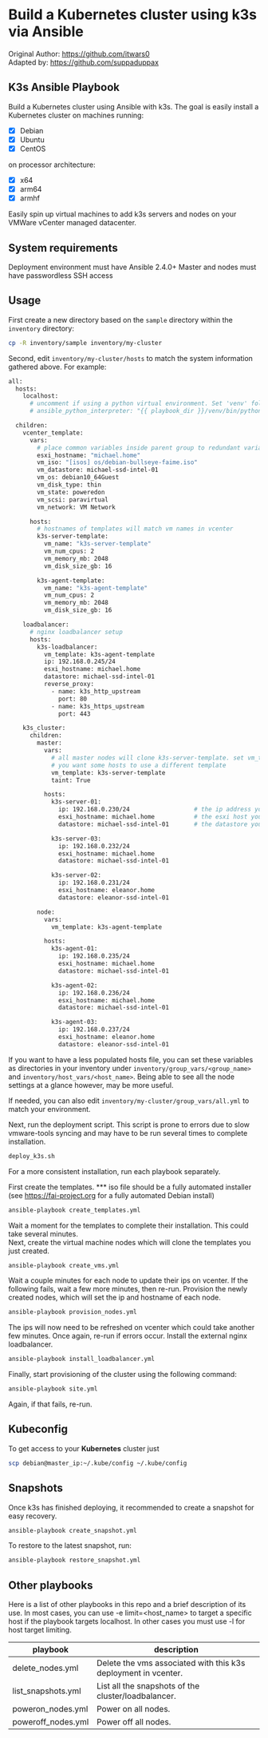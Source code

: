 # Build a Kubernetes cluster using k3s via Ansible

Original Author: <https://github.com/itwars0> \
Adapted by: <https://github.com/suppaduppax>

## K3s Ansible Playbook

Build a Kubernetes cluster using Ansible with k3s. The goal is easily install a Kubernetes cluster on machines running:

- [X] Debian
- [X] Ubuntu
- [X] CentOS

on processor architecture:

- [X] x64
- [X] arm64
- [X] armhf

Easily spin up virtual machines to add k3s servers and nodes on your VMWare vCenter managed datacenter.

## System requirements

Deployment environment must have Ansible 2.4.0+
Master and nodes must have passwordless SSH access

## Usage

First create a new directory based on the `sample` directory within the `inventory` directory:

```bash
cp -R inventory/sample inventory/my-cluster
```

Second, edit `inventory/my-cluster/hosts` to match the system information gathered above. For example:

```bash
all:
  hosts:
    localhost:
      # uncomment if using a python virtual environment. Set 'venv' folder to match your setup
      # ansible_python_interpreter: "{{ playbook_dir }}/venv/bin/python3"

  children:
    vcenter_template:
      vars:
        # place common variables inside parent group to redundant variable definitions on each host
        esxi_hostname: "michael.home"
        vm_iso: "[isos] os/debian-bullseye-faime.iso"
        vm_datastore: michael-ssd-intel-01
        vm_os: debian10_64Guest
        vm_disk_type: thin
        vm_state: poweredon
        vm_scsi: paravirtual
        vm_network: VM Network

      hosts:
        # hostnames of templates will match vm names in vcenter
        k3s-server-template:
          vm_name: "k3s-server-template"
          vm_num_cpus: 2
          vm_memory_mb: 2048
          vm_disk_size_gb: 16

        k3s-agent-template:
          vm_name: "k3s-agent-template"
          vm_num_cpus: 2
          vm_memory_mb: 2048
          vm_disk_size_gb: 16

    loadbalancer:
      # nginx loadbalancer setup
      hosts:
        k3s-loadbalancer:
          vm_template: k3s-agent-template
          ip: 192.168.0.245/24
          esxi_hostname: michael.home
          datastore: michael-ssd-intel-01
          reverse_proxy:
            - name: k3s_http_upstream
              port: 80
            - name: k3s_https_upstream
              port: 443

    k3s_cluster:
      children:
        master:
          vars:
            # all master nodes will clone k3s-server-template. set vm_template in individual hosts if 
            # you want some hosts to use a different template
            vm_template: k3s-server-template
            taint: True

          hosts:
            k3s-server-01:
              ip: 192.168.0.230/24                  # the ip address you want to assign to the server
              esxi_hostname: michael.home           # the esxi host you want to assign this vm to
              datastore: michael-ssd-intel-01       # the datastore you want to create this vm in

            k3s-server-03:
              ip: 192.168.0.232/24
              esxi_hostname: michael.home
              datastore: michael-ssd-intel-01

            k3s-server-02:
              ip: 192.168.0.231/24
              esxi_hostname: eleanor.home
              datastore: eleanor-ssd-intel-01

        node:
          vars:
            vm_template: k3s-agent-template

          hosts:
            k3s-agent-01:
              ip: 192.168.0.235/24
              esxi_hostname: michael.home
              datastore: michael-ssd-intel-01

            k3s-agent-02:
              ip: 192.168.0.236/24
              esxi_hostname: michael.home
              datastore: michael-ssd-intel-01

            k3s-agent-03:
              ip: 192.168.0.237/24
              esxi_hostname: eleanor.home
              datastore: eleanor-ssd-intel-01
```

If you want to have a less populated hosts file, you can set these variables as directories in your inventory under `inventory/group_vars/<group_name>` and `inventory/host_vars/<host_name>`. Being able to see all the node settings at a glance however, may be more useful.

If needed, you can also edit `inventory/my-cluster/group_vars/all.yml` to match your environment.

Next, run the deployment script. This script is prone to errors due to slow vmware-tools syncing and may have to be run several times to complete installation.
```bash
deploy_k3s.sh
```

For a more consistent installation, run each playbook separately.

First create the templates. *** iso file should be a fully automated installer (see <https://fai-project.org> for a fully automated Debian install)
```bash
ansible-playbook create_templates.yml
```

Wait a moment for the templates to complete their installation. This could take several minutes. \
Next, create the virtual machine nodes which will clone the templates you just created.
```bash
ansible-playbook create_vms.yml
```

Wait a couple minutes for each node to update their ips on vcenter. If the following fails, wait a few more minutes, then re-run.
Provision the newly created nodes, which will set the ip and hostname of each node.
```bash
ansible-playbook provision_nodes.yml
```

The ips will now need to be refreshed on vcenter which could take another few minutes. Once again, re-run if errors occur.
Install the external nginx loadbalancer.
```bash
ansible-playbook install_loadbalancer.yml
```

Finally, start provisioning of the cluster using the following command:
```bash
ansible-playbook site.yml
```
Again, if that fails, re-run.

## Kubeconfig

To get access to your **Kubernetes** cluster just

```bash
scp debian@master_ip:~/.kube/config ~/.kube/config
```

## Snapshots

Once k3s has finished deploying, it recommended to create a snapshot for easy recovery.
```bash
ansible-playbook create_snapshot.yml
```

To restore to the latest snapshot, run:
```bash
ansible-playbook restore_snapshot.yml
```

## Other playbooks

Here is a list of other playbooks in this repo and a brief description of its use.
In most cases, you can use -e limit=<host_name> to target a specific host if the playbook
targets localhost. In other cases you must use -l for host target limiting.


playbook | description
---|---
delete_nodes.yml   | Delete the vms associated with this k3s deployment in vcenter.
list_snapshots.yml | List all the snapshots of the cluster/loadbalancer.
poweron_nodes.yml  | Power on all nodes. 
poweroff_nodes.yml | Power off all nodes.
